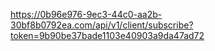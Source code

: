 https://0b96e976-9ec3-44c0-aa2b-30bf8b0792ea.com/api/v1/client/subscribe?token=9b90be37bade1103e40903a9da47ad72
